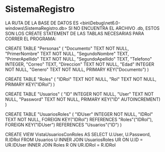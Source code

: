 # SistemaRegistro

LA RUTA DE LA BASE DE DATOS ES <bin\Debug\net6.0-windows\SistemaRegistro.db>
SI NO ENCUENTRA EL ARCHIVO .db, ESTOS SON LOS CREATE STATEMENT DE LAS TABLAS NECESARIAS PARA CORRER EL PROGRAMA: 

CREATE TABLE "Personas" (
	"Documento"	TEXT NOT NULL,
	"PrimerNombre"	TEXT NOT NULL,
	"SegundoNombre"	TEXT,
	"PrimerApellido"	TEXT NOT NULL,
	"SegundoApellido"	TEXT,
	"Telefono"	INTEGER,
	"Correo"	TEXT,
	"Direccion"	TEXT NOT NULL,
	"Edad"	INTEGER NOT NULL,
	"Genero"	TEXT NOT NULL,
	PRIMARY KEY("Documento")
)

CREATE TABLE "Roles" (
	"IDRol"	TEXT NOT NULL,
	"Rol"	TEXT NOT NULL,
	PRIMARY KEY("IDRol")
)

CREATE TABLE "Usuarios" (
	"ID"	INTEGER NOT NULL,
	"User"	TEXT NOT NULL,
	"Password"	TEXT NOT NULL,
	PRIMARY KEY("ID" AUTOINCREMENT)
)

CREATE TABLE "UsuariosRoles" (
	"IDUser"	INTEGER NOT NULL,
	"IDRol"	TEXT NOT NULL,
	FOREIGN KEY("IDRol") REFERENCES "Roles"("IDRol"),
	FOREIGN KEY("IDUser") REFERENCES "Usuarios"("ID")
)

CREATE VIEW VistaUsuariosConRoles AS
SELECT U.User, U.Password, R.IDRol
FROM Usuarios U
INNER JOIN UsuariosRoles UR ON U.ID = UR.IDUser
INNER JOIN Roles R ON UR.IDRol = R.IDRol


